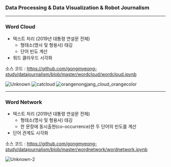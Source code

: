 ### Data Processing &amp; Data Visualization &amp; Robot Journalism

---

### Word Cloud
* 텍스트 처리 (2019년 대통령 연설문 전체)
  * 형태소(명사 및 형용사) 태깅
  * 단어 빈도 계산
* 워드 클라우드 시각화

소스 코드 : https://github.com/gongmyeong-study/datajournalism/blob/master/wordcloud/wordcloud.ipynb

![Unknown](https://user-images.githubusercontent.com/54926767/86313312-ca4a3f80-bc5f-11ea-849f-7e8e446fd159.png)
![catcloud](https://user-images.githubusercontent.com/54926767/86313315-cc140300-bc5f-11ea-9aa1-3bca0867e1ea.png)
![orangenongjang_cloud_orangecolor](https://user-images.githubusercontent.com/54926767/86313320-cd453000-bc5f-11ea-8eab-4bcdc62adf79.png)

---

### Word Network
* 텍스트 처리 (2019년 대통령 연설문 전체)
  * 형태소(명사 및 형용사) 태깅
  * 한 문장에 동시출현(co-occurrence)한 두 단어의 빈도를 계산
* 단어 관계도 시각화

소스 코드 : https://github.com/gongmyeong-study/datajournalism/blob/master/wordnetwork/wordnetwork.ipynb

![Unknown-2](https://user-images.githubusercontent.com/54926767/86313544-58262a80-bc60-11ea-93d1-29144b97b573.png)
